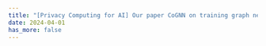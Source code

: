 ```yaml
---
title: "[Privacy Computing for AI] Our paper CoGNN on training graph nerual networks (GNNs) over distributed and private graph data across multiple data providers is accepted by ACM CCS 2024. This work features multiple novel crypto constructions to realize fully-distributed and scalable GNN training/inference over distributed private graph data."
date: 2024-04-01
has_more: false
---
```

